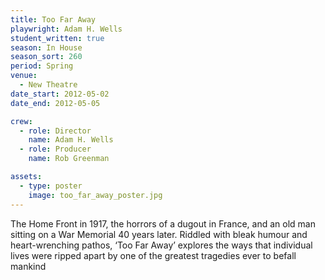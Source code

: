 ```yaml
---
title: Too Far Away
playwright: Adam H. Wells
student_written: true
season: In House
season_sort: 260
period: Spring
venue:
  - New Theatre
date_start: 2012-05-02
date_end: 2012-05-05

crew:
  - role: Director
    name: Adam H. Wells
  - role: Producer
    name: Rob Greenman

assets:
  - type: poster
    image: too_far_away_poster.jpg
---
```


The Home Front in 1917, the horrors of a dugout in France, and an old man sitting on a War Memorial 40 years later. Riddled with bleak humour and heart-wrenching pathos, ‘Too Far Away’ explores the ways that individual lives were ripped apart by one of the greatest tragedies ever to befall mankind
